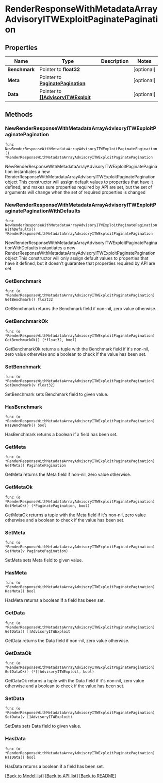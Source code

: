 # RenderResponseWithMetadataArrayAdvisoryITWExploitPaginatePagination

## Properties

Name | Type | Description | Notes
------------ | ------------- | ------------- | -------------
**Benchmark** | Pointer to **float32** |  | [optional] 
**Meta** | Pointer to [**PaginatePagination**](PaginatePagination.md) |  | [optional] 
**Data** | Pointer to [**[]AdvisoryITWExploit**](AdvisoryITWExploit.md) |  | [optional] 

## Methods

### NewRenderResponseWithMetadataArrayAdvisoryITWExploitPaginatePagination

`func NewRenderResponseWithMetadataArrayAdvisoryITWExploitPaginatePagination() *RenderResponseWithMetadataArrayAdvisoryITWExploitPaginatePagination`

NewRenderResponseWithMetadataArrayAdvisoryITWExploitPaginatePagination instantiates a new RenderResponseWithMetadataArrayAdvisoryITWExploitPaginatePagination object
This constructor will assign default values to properties that have it defined,
and makes sure properties required by API are set, but the set of arguments
will change when the set of required properties is changed

### NewRenderResponseWithMetadataArrayAdvisoryITWExploitPaginatePaginationWithDefaults

`func NewRenderResponseWithMetadataArrayAdvisoryITWExploitPaginatePaginationWithDefaults() *RenderResponseWithMetadataArrayAdvisoryITWExploitPaginatePagination`

NewRenderResponseWithMetadataArrayAdvisoryITWExploitPaginatePaginationWithDefaults instantiates a new RenderResponseWithMetadataArrayAdvisoryITWExploitPaginatePagination object
This constructor will only assign default values to properties that have it defined,
but it doesn't guarantee that properties required by API are set

### GetBenchmark

`func (o *RenderResponseWithMetadataArrayAdvisoryITWExploitPaginatePagination) GetBenchmark() float32`

GetBenchmark returns the Benchmark field if non-nil, zero value otherwise.

### GetBenchmarkOk

`func (o *RenderResponseWithMetadataArrayAdvisoryITWExploitPaginatePagination) GetBenchmarkOk() (*float32, bool)`

GetBenchmarkOk returns a tuple with the Benchmark field if it's non-nil, zero value otherwise
and a boolean to check if the value has been set.

### SetBenchmark

`func (o *RenderResponseWithMetadataArrayAdvisoryITWExploitPaginatePagination) SetBenchmark(v float32)`

SetBenchmark sets Benchmark field to given value.

### HasBenchmark

`func (o *RenderResponseWithMetadataArrayAdvisoryITWExploitPaginatePagination) HasBenchmark() bool`

HasBenchmark returns a boolean if a field has been set.

### GetMeta

`func (o *RenderResponseWithMetadataArrayAdvisoryITWExploitPaginatePagination) GetMeta() PaginatePagination`

GetMeta returns the Meta field if non-nil, zero value otherwise.

### GetMetaOk

`func (o *RenderResponseWithMetadataArrayAdvisoryITWExploitPaginatePagination) GetMetaOk() (*PaginatePagination, bool)`

GetMetaOk returns a tuple with the Meta field if it's non-nil, zero value otherwise
and a boolean to check if the value has been set.

### SetMeta

`func (o *RenderResponseWithMetadataArrayAdvisoryITWExploitPaginatePagination) SetMeta(v PaginatePagination)`

SetMeta sets Meta field to given value.

### HasMeta

`func (o *RenderResponseWithMetadataArrayAdvisoryITWExploitPaginatePagination) HasMeta() bool`

HasMeta returns a boolean if a field has been set.

### GetData

`func (o *RenderResponseWithMetadataArrayAdvisoryITWExploitPaginatePagination) GetData() []AdvisoryITWExploit`

GetData returns the Data field if non-nil, zero value otherwise.

### GetDataOk

`func (o *RenderResponseWithMetadataArrayAdvisoryITWExploitPaginatePagination) GetDataOk() (*[]AdvisoryITWExploit, bool)`

GetDataOk returns a tuple with the Data field if it's non-nil, zero value otherwise
and a boolean to check if the value has been set.

### SetData

`func (o *RenderResponseWithMetadataArrayAdvisoryITWExploitPaginatePagination) SetData(v []AdvisoryITWExploit)`

SetData sets Data field to given value.

### HasData

`func (o *RenderResponseWithMetadataArrayAdvisoryITWExploitPaginatePagination) HasData() bool`

HasData returns a boolean if a field has been set.


[[Back to Model list]](../README.md#documentation-for-models) [[Back to API list]](../README.md#documentation-for-api-endpoints) [[Back to README]](../README.md)


